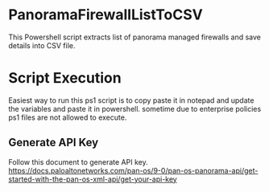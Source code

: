 # PanoramaFirewallListToCSV
This Powershell script extracts list of panorama managed firewalls and save details into CSV file.

# Script Execution
Easiest way to run this ps1 script is to copy paste it in notepad and update the variables and paste it in powershell. sometime due to enterprise policies ps1 files are not allowed to execute.

## Generate API Key
Follow this document to generate API key.
https://docs.paloaltonetworks.com/pan-os/9-0/pan-os-panorama-api/get-started-with-the-pan-os-xml-api/get-your-api-key
